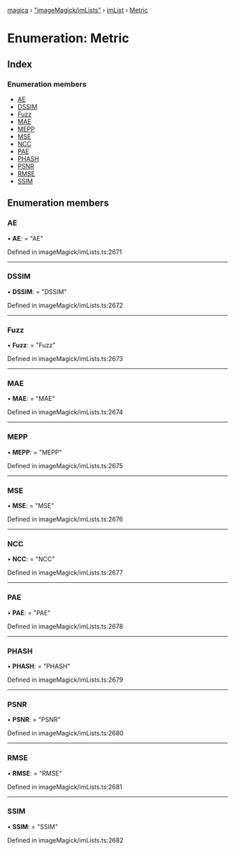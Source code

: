 [magica](../README.md) › ["imageMagick/imLists"](../modules/_imagemagick_imlists_.md) › [imList](../modules/_imagemagick_imlists_.imlist.md) › [Metric](_imagemagick_imlists_.imlist.metric.md)

# Enumeration: Metric

## Index

### Enumeration members

* [AE](_imagemagick_imlists_.imlist.metric.md#ae)
* [DSSIM](_imagemagick_imlists_.imlist.metric.md#dssim)
* [Fuzz](_imagemagick_imlists_.imlist.metric.md#fuzz)
* [MAE](_imagemagick_imlists_.imlist.metric.md#mae)
* [MEPP](_imagemagick_imlists_.imlist.metric.md#mepp)
* [MSE](_imagemagick_imlists_.imlist.metric.md#mse)
* [NCC](_imagemagick_imlists_.imlist.metric.md#ncc)
* [PAE](_imagemagick_imlists_.imlist.metric.md#pae)
* [PHASH](_imagemagick_imlists_.imlist.metric.md#phash)
* [PSNR](_imagemagick_imlists_.imlist.metric.md#psnr)
* [RMSE](_imagemagick_imlists_.imlist.metric.md#rmse)
* [SSIM](_imagemagick_imlists_.imlist.metric.md#ssim)

## Enumeration members

###  AE

• **AE**: = "AE"

Defined in imageMagick/imLists.ts:2671

___

###  DSSIM

• **DSSIM**: = "DSSIM"

Defined in imageMagick/imLists.ts:2672

___

###  Fuzz

• **Fuzz**: = "Fuzz"

Defined in imageMagick/imLists.ts:2673

___

###  MAE

• **MAE**: = "MAE"

Defined in imageMagick/imLists.ts:2674

___

###  MEPP

• **MEPP**: = "MEPP"

Defined in imageMagick/imLists.ts:2675

___

###  MSE

• **MSE**: = "MSE"

Defined in imageMagick/imLists.ts:2676

___

###  NCC

• **NCC**: = "NCC"

Defined in imageMagick/imLists.ts:2677

___

###  PAE

• **PAE**: = "PAE"

Defined in imageMagick/imLists.ts:2678

___

###  PHASH

• **PHASH**: = "PHASH"

Defined in imageMagick/imLists.ts:2679

___

###  PSNR

• **PSNR**: = "PSNR"

Defined in imageMagick/imLists.ts:2680

___

###  RMSE

• **RMSE**: = "RMSE"

Defined in imageMagick/imLists.ts:2681

___

###  SSIM

• **SSIM**: = "SSIM"

Defined in imageMagick/imLists.ts:2682

